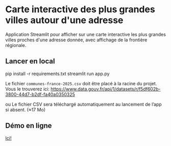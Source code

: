 # Carte interactive des plus grandes villes autour d'une adresse

Application Streamlit pour afficher sur une carte interactive les plus grandes villes proches d'une adresse donnée, avec affichage de la frontière régionale.


## Lancer en local

pip install -r requirements.txt
streamlit run app.py

Le fichier `communes-france-2025.csv` doit être placé à la racine du projet.
Vous le trouverez ici: https://www.data.gouv.fr/api/1/datasets/r/f5df602b-3800-44d7-b2df-fa40a0350325

ou Le fichier CSV sera téléchargé automatiquement au lancement de l’app si absent. (≈17 Mo)

## Démo en ligne

[Ici!](https://sh-cartefr-3qvq47ez9pkcc72nzexnxq.streamlit.app/)
